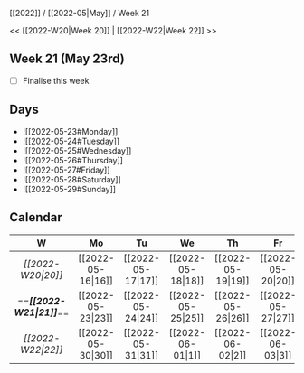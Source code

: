 [[2022]] / [[2022-05|May]] / Week 21

<< [[2022-W20|Week 20]] | [[2022-W22|Week 22]] >>︎

## Week 21 (May 23rd)
- [ ] Finalise this week


## Days
- ![[2022-05-23#Monday]]
- ![[2022-05-24#Tuesday]]
- ![[2022-05-25#Wednesday]]
- ![[2022-05-26#Thursday]]
- ![[2022-05-27#Friday]]
- ![[2022-05-28#Saturday]]
- ![[2022-05-29#Sunday]]

## Calendar
| W  | Mo | Tu | We | Th | Fr | Sa | Su |
|:--:|:--:|:--:|:--:|:--:|:--:|:--:|:--:|
| *[[2022-W20\|20]]* | [[2022-05-16\|16]] | [[2022-05-17\|17]] | [[2022-05-18\|18]] | [[2022-05-19\|19]] | [[2022-05-20\|20]] | [[2022-05-21\|21]] | [[2022-05-22\|22]] |
| ==***[[2022-W21\|21]]***== | [[2022-05-23\|23]] | [[2022-05-24\|24]] | [[2022-05-25\|25]] | [[2022-05-26\|26]] | [[2022-05-27\|27]] | [[2022-05-28\|28]] | [[2022-05-29\|29]] |
| *[[2022-W22\|22]]* | [[2022-05-30\|30]] | [[2022-05-31\|31]] | [[2022-06-01\|1]]  | [[2022-06-02\|2]]  | [[2022-06-03\|3]]  | [[2022-06-04\|4]]  | [[2022-06-05\|5]]  |
